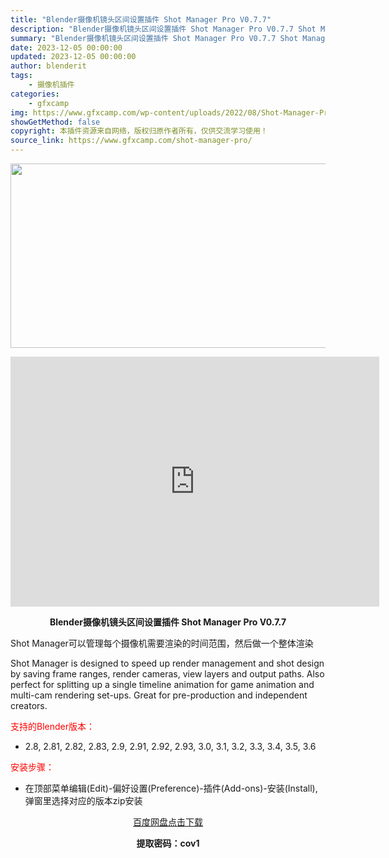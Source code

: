 ```yaml
---
title: "Blender摄像机镜头区间设置插件 Shot Manager Pro V0.7.7"
description: "Blender摄像机镜头区间设置插件 Shot Manager Pro V0.7.7 Shot Manager可以管理每个摄像机需要渲染的时间范围，然后做一个整体渲染 Shot Manager is ..."
summary: "Blender摄像机镜头区间设置插件 Shot Manager Pro V0.7.7 Shot Manager可以管理每个摄像机需要渲染的时间范围，然后做一个整体渲染 Shot Manager is ..."
date: 2023-12-05 00:00:00
updated: 2023-12-05 00:00:00
author: blenderit
tags: 
    - 摄像机插件
categories:
    - gfxcamp
img: https://www.gfxcamp.com/wp-content/uploads/2022/08/Shot-Manager-Pro.jpg
showGetMethod: false
copyright: 本插件资源来自网络，版权归原作者所有，仅供交流学习使用！
source_link: https://www.gfxcamp.com/shot-manager-pro/
---
```

<div><p><img decoding="async" class="aligncenter size-full wp-image-106369" src="https://www.gfxcamp.com/wp-content/uploads/2022/08/Shot-Manager-Pro.jpg" data-src="https://www.gfxcamp.com/wp-content/uploads/2022/08/Shot-Manager-Pro.jpg" alt="" width="590" height="295" data-srcset="https://www.gfxcamp.com/wp-content/uploads/2022/08/Shot-Manager-Pro.jpg 590w, https://www.gfxcamp.com/wp-content/uploads/2022/08/Shot-Manager-Pro-150x75.jpg 150w" data-sizes="(max-width: 590px) 100vw, 590px"></p><p style="text-align: center;"><iframe loading="lazy" src="https://player.youku.com/embed/XNTg5NjMzMTgwMA==" width="590" height="400" frameborder="0" allowfullscreen="allowfullscreen" data-mce-fragment="1"></iframe></p><p style="text-align: center;"><strong>Blender摄像机镜头区间设置插件 Shot Manager Pro V0.7.7</strong></p><p>Shot Manager可以管理每个摄像机需要渲染的时间范围，然后做一个整体渲染</p><p>Shot Manager is designed to speed up render management and shot design by saving frame ranges, render cameras, view layers and output paths. Also perfect for splitting up a single timeline animation for game animation and multi-cam rendering set-ups. Great for pre-production and independent creators.</p><p style="text-align: left;"><span style="color: #ff0000;">支持的Blender版本：</span></p><ul>
<li style="text-align: left;">2.8, 2.81, 2.82, 2.83, 2.9, 2.91, 2.92, 2.93, 3.0, 3.1, 3.2, 3.3, 3.4, 3.5, 3.6</li>
</ul><p style="text-align: left;"><span style="color: #ff0000;">安装步骤：</span></p><ul>
<li>在顶部菜单编辑(Edit)-偏好设置(Preference)-插件(Add-ons)-安装(Install),弹窗里选择对应的版本zip安装</li>
</ul><p style="text-align: center;"><a class="maxbutton-3 maxbutton maxbutton-baidu" target="_blank" rel="noopener" href="https://pan.baidu.com/s/1gSax-bSzVdzrCRZxwM3vgQ?pwd=cov1"><span class="mb-text">百度网盘点击下载</span></a></p><p style="text-align: center;"><strong>提取密码：cov1</strong></p></div>